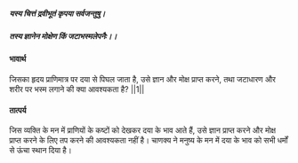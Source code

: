 ##### यस्य चित्तं द्रवीभूतं कृपया सर्वजन्तुषु।
##### तस्य ज्ञानेन मोक्षेण किं जटाभस्मलेपनैः।। 

#### भावार्थ

जिसका हृदय प्राणिमात्र पर दया से पिघल जाता है, उसे ज्ञान और मोक्ष प्राप्त करने, तथा जटाधारण और शरीर पर भस्म लगाने की क्या आवश्यकता है? ||1||

#### तात्पर्य

जिस व्यक्ति के मन में प्राणियों के कष्टों को देखकर दया के भाव आते हैं, उसे ज्ञान प्राप्त करने और मोक्ष प्राप्त करने के लिए तप करने की आवश्यकता नहीं है। चाणक्य ने मनुष्य के मन में दया के भाव को सभी धर्मों से ऊंचा स्थान दिया है।